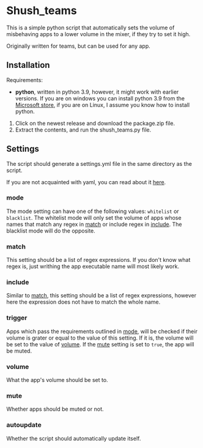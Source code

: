 # Shush_teams

This is a simple python script that automatically sets the volume of misbehaving apps to a lower volume in the mixer, if they try to set it high.

Originally written for teams, but can be used for any app.

## Installation

Requirements:

- **python**, written in python 3.9, however, it might work with earlier versions. If you are on windows you can install python 3.9 from the [Microsoft store](https://www.microsoft.com/store/productId/9P7QFQMJRFP7), if you are on Linux, I assume you know how to install python.

1. Click on the newest release and download the package.zip file.
2. Extract the contents, and run the shush_teams.py file.

## Settings

The script should generate a settings.yml file in the same directory as the script.

If you are not acquainted with yaml, you can read about it [here](https://www.yaml.org/start.html).

### mode

The mode setting can have one of the following values: `whitelist` or `blacklist`. The whitelist mode will only set the volume of apps whose names that match any regex in [match](#match) or include regex in [include](#include). The blacklist mode will do the opposite.

### match

This setting should be a list of regex expressions. If you don't know what regex is, just writhing the app executable name will most likely work.

### include

Similar to [match](#match), this setting should be a list of regex expressions, however here the expression does not have to match the whole name.

### trigger

Apps which pass the requirements outlined in [mode](#mode), will be checked if their volume is grater or equal to the value of this setting. If it is, the volume will be set to the value of [volume](#volume). If the [mute](#mute) setting is set to `true`, the app will be muted.

### volume

What the app's volume should be set to.

### mute

Whether apps should be muted or not.

### autoupdate

Whether the script should automatically update itself.
